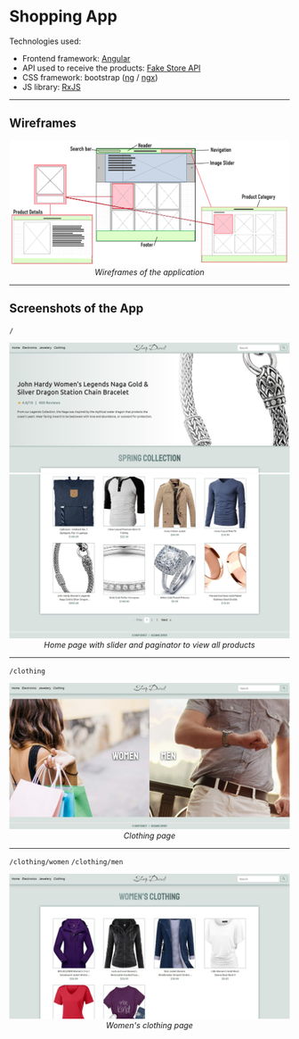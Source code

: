 # Shopping App

Technologies used:

- Frontend framework: [Angular](https://angular.io)
- API used to receive the products: [Fake Store API](https://fakestoreapi.com/)
- CSS framework: bootstrap ([ng](https://ng-bootstrap.github.io) / [ngx](https://valor-software.com/ngx-bootstrap))
- JS library: [RxJS](https://rxjs.dev/)

---

## Wireframes

<p align="center">
  <img src="img/wireframes.PNG?raw=true" alt="App wireframes"/>
  <br>
  <i>Wireframes of the application</i>
</p>

---

## Screenshots of the App

<code>/</code>

<p align="center">
  <img src="img/home.JPG?raw=true" alt="App screenshot home - slider"/>
  <br>
  <img src="img/home2.JPG?raw=true" alt="App screenshot home - paginator"/>
  <br>
  <i>Home page with slider and paginator to view all products</i>
</p>

---

<code>/clothing</code>

<p align="center">
  <img src="img/clothing.JPG?raw=true" alt="App screenshot clothing"/>
  <br>
  <i>Clothing page</i>
</p>

---

<code>/clothing/women</code> <code>/clothing/men</code>

<p align="center">
  <img src="img/clothing2.JPG?raw=true" alt="App screenshot women's clothing"/>
  <br>
  <i>Women's clothing page</i>
</p>
